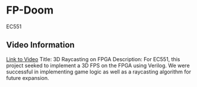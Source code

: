 # FP-Doom
EC551

## Video Information
[Link to Video](https://drive.google.com/file/d/1D7DfEvZS-EFTqaHzDuxXvDC1Xvztxw-v/view?usp=drive_link)
Title: 3D Raycasting on FPGA
Description: For EC551, this project seeked to implement a 3D FPS on the FPGA using Verilog. We were successful in implementing game logic as well as a raycasting algorithm for future expansion.
